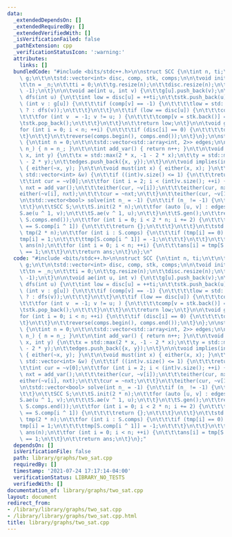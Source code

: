 ```yaml
---
data:
  _extendedDependsOn: []
  _extendedRequiredBy: []
  _extendedVerifiedWith: []
  _isVerificationFailed: false
  _pathExtension: cpp
  _verificationStatusIcon: ':warning:'
  attributes:
    links: []
  bundledCode: "#include <bits/stdc++.h>\n\nstruct SCC {\n\tint n, ti;\n\t\n\tstd::vector<std::vector<int>>\
    \ g;\n\t\n\tstd::vector<int> disc, comp, stk, comps;\n\n\tvoid init(int _n) {\n\
    \t\tn = _n;\n\t\tti = 0;\n\t\tg.resize(n);\n\t\tdisc.resize(n);\n\t\tcomp.assign(n,\
    \ -1);\n\t}\n\n\tvoid ae(int u, int v) {\n\t\tg[u].push_back(v);\n\t}\n\n\tint\
    \ dfs(int u) {\n\t\tint low = disc[u] = ++ti;\n\t\tstk.push_back(u);\n\t\tfor\
    \ (int v : g[u]) {\n\t\t\tif (comp[v] == -1) {\n\t\t\t\tlow = std::min(low, disc[v]\
    \ ? : dfs(v));\n\t\t\t}\n\t\t}\n\t\tif (low == disc[u]) {\n\t\t\tcomps.push_back(u);\n\
    \t\t\tfor (int v  = -1; v != u; ) {\n\t\t\t\tcomp[v = stk.back()] = u;\n\t\t\t\
    \tstk.pop_back();\n\t\t\t}\n\t\t}\n\t\treturn low;\n\t}\n\n\tvoid gen() {\n\t\t\
    for (int i = 0; i < n; ++i) {\n\t\t\tif (disc[i] == 0) {\n\t\t\t\tdfs(i);\n\t\t\
    \t}\n\t\t}\n\t\treverse(comps.begin(), comps.end());\n\t}\n};\n\nstruct TwoSat\
    \ {\n\tint n = 0;\n\t\n\tstd::vector<std::array<int, 2>> edges;\n\n\tvoid init(int\
    \ n_) { n = n_; }\n\t\n\tint add_var() { return n++; }\n\t\n\tvoid either(int\
    \ x, int y) {\n\t\tx = std::max(2 * x, -1 - 2 * x);\n\t\ty = std::max(2 * y, -1\
    \ - 2 * y);\n\t\tedges.push_back({x, y});\n\t}\n\n\tvoid implies(int x, int y)\
    \ { either(~x, y); }\n\t\n\tvoid must(int x) { either(x, x); }\n\t\n\tvoid at_most_one(const\
    \ std::vector<int> &v) {\n\t\tif ((int)v.size() <= 1) {\n\t\t\treturn;\n\t\t}\n\
    \t\tint cur = ~v[0];\n\t\tfor (int i = 2; i < (int)v.size(); ++i) {\n\t\t\tint\
    \ nxt = add_var();\n\t\t\teither(cur, ~v[i]);\n\t\t\teither(cur, nxt);\n\t\t\t\
    either(~v[i], nxt);\n\t\t\tcur = ~nxt;\n\t\t}\n\t\teither(cur, ~v[1]);\n\t}\n\t\
    \n\tstd::vector<bool> solve(int n_ = -1) {\n\t\tif (n_ != -1) {\n\t\t\tn = n_;\n\
    \t\t}\n\t\tSCC S;\n\t\tS.init(2 * n);\n\t\tfor (auto [u, v] : edges) {\n\t\t\t\
    S.ae(u ^ 1, v);\n\t\t\tS.ae(v ^ 1, u);\n\t\t}\n\t\tS.gen();\n\t\treverse(S.comps.begin(),\
    \ S.comps.end());\n\t\tfor (int i = 0; i < 2 * n; i += 2) {\n\t\t\tif (S.comp[i]\
    \ == S.comp[i ^ 1]) {\n\t\t\t\treturn {};\n\t\t\t}\n\t\t}\n\t\tstd::vector<int>\
    \ tmp(2 * n);\n\t\tfor (int i : S.comps) {\n\t\t\tif (tmp[i] == 0) {\n\t\t\t\t\
    tmp[i] = 1;\n\t\t\t\ttmp[S.comp[i ^ 1]] = -1;\n\t\t\t}\n\t\t}\n\t\tstd::vector<bool>\
    \ ans(n);\n\t\tfor (int i = 0; i < n; ++i) {\n\t\t\tans[i] = tmp[S.comp[2 * i]]\
    \ == 1;\n\t\t}\n\t\treturn ans;\n\t}\n};\n"
  code: "#include <bits/stdc++.h>\n\nstruct SCC {\n\tint n, ti;\n\t\n\tstd::vector<std::vector<int>>\
    \ g;\n\t\n\tstd::vector<int> disc, comp, stk, comps;\n\n\tvoid init(int _n) {\n\
    \t\tn = _n;\n\t\tti = 0;\n\t\tg.resize(n);\n\t\tdisc.resize(n);\n\t\tcomp.assign(n,\
    \ -1);\n\t}\n\n\tvoid ae(int u, int v) {\n\t\tg[u].push_back(v);\n\t}\n\n\tint\
    \ dfs(int u) {\n\t\tint low = disc[u] = ++ti;\n\t\tstk.push_back(u);\n\t\tfor\
    \ (int v : g[u]) {\n\t\t\tif (comp[v] == -1) {\n\t\t\t\tlow = std::min(low, disc[v]\
    \ ? : dfs(v));\n\t\t\t}\n\t\t}\n\t\tif (low == disc[u]) {\n\t\t\tcomps.push_back(u);\n\
    \t\t\tfor (int v  = -1; v != u; ) {\n\t\t\t\tcomp[v = stk.back()] = u;\n\t\t\t\
    \tstk.pop_back();\n\t\t\t}\n\t\t}\n\t\treturn low;\n\t}\n\n\tvoid gen() {\n\t\t\
    for (int i = 0; i < n; ++i) {\n\t\t\tif (disc[i] == 0) {\n\t\t\t\tdfs(i);\n\t\t\
    \t}\n\t\t}\n\t\treverse(comps.begin(), comps.end());\n\t}\n};\n\nstruct TwoSat\
    \ {\n\tint n = 0;\n\t\n\tstd::vector<std::array<int, 2>> edges;\n\n\tvoid init(int\
    \ n_) { n = n_; }\n\t\n\tint add_var() { return n++; }\n\t\n\tvoid either(int\
    \ x, int y) {\n\t\tx = std::max(2 * x, -1 - 2 * x);\n\t\ty = std::max(2 * y, -1\
    \ - 2 * y);\n\t\tedges.push_back({x, y});\n\t}\n\n\tvoid implies(int x, int y)\
    \ { either(~x, y); }\n\t\n\tvoid must(int x) { either(x, x); }\n\t\n\tvoid at_most_one(const\
    \ std::vector<int> &v) {\n\t\tif ((int)v.size() <= 1) {\n\t\t\treturn;\n\t\t}\n\
    \t\tint cur = ~v[0];\n\t\tfor (int i = 2; i < (int)v.size(); ++i) {\n\t\t\tint\
    \ nxt = add_var();\n\t\t\teither(cur, ~v[i]);\n\t\t\teither(cur, nxt);\n\t\t\t\
    either(~v[i], nxt);\n\t\t\tcur = ~nxt;\n\t\t}\n\t\teither(cur, ~v[1]);\n\t}\n\t\
    \n\tstd::vector<bool> solve(int n_ = -1) {\n\t\tif (n_ != -1) {\n\t\t\tn = n_;\n\
    \t\t}\n\t\tSCC S;\n\t\tS.init(2 * n);\n\t\tfor (auto [u, v] : edges) {\n\t\t\t\
    S.ae(u ^ 1, v);\n\t\t\tS.ae(v ^ 1, u);\n\t\t}\n\t\tS.gen();\n\t\treverse(S.comps.begin(),\
    \ S.comps.end());\n\t\tfor (int i = 0; i < 2 * n; i += 2) {\n\t\t\tif (S.comp[i]\
    \ == S.comp[i ^ 1]) {\n\t\t\t\treturn {};\n\t\t\t}\n\t\t}\n\t\tstd::vector<int>\
    \ tmp(2 * n);\n\t\tfor (int i : S.comps) {\n\t\t\tif (tmp[i] == 0) {\n\t\t\t\t\
    tmp[i] = 1;\n\t\t\t\ttmp[S.comp[i ^ 1]] = -1;\n\t\t\t}\n\t\t}\n\t\tstd::vector<bool>\
    \ ans(n);\n\t\tfor (int i = 0; i < n; ++i) {\n\t\t\tans[i] = tmp[S.comp[2 * i]]\
    \ == 1;\n\t\t}\n\t\treturn ans;\n\t}\n};"
  dependsOn: []
  isVerificationFile: false
  path: library/graphs/two_sat.cpp
  requiredBy: []
  timestamp: '2021-07-24 17:17:14-04:00'
  verificationStatus: LIBRARY_NO_TESTS
  verifiedWith: []
documentation_of: library/graphs/two_sat.cpp
layout: document
redirect_from:
- /library/library/graphs/two_sat.cpp
- /library/library/graphs/two_sat.cpp.html
title: library/graphs/two_sat.cpp
---
```

